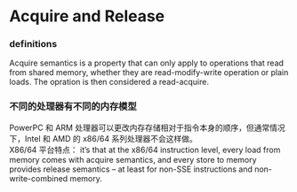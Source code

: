# Acquire and Release

### definitions
Acquire semantics is a property that can only apply to operations that read from shared memory, whether they are read-modify-write operation or plain loads.
The opration is then considered a read-acquire. 



### 不同的处理器有不同的内存模型
PowerPC 和 ARM 处理器可以更改内存存储相对于指令本身的顺序，但通常情况下，Intel 和 AMD 的 x86/64 系列处理器不会这样做。  
X86/64 平台特点：
 it’s that at the x86/64 instruction level, every load from memory comes with acquire semantics, and every store to memory provides release semantics – 
 at least for non-SSE instructions and non-write-combined memory. 

 
